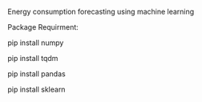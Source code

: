 Energy consumption forecasting using machine learning

Package Requirment:

pip install numpy

pip install tqdm

pip install pandas

pip install sklearn

